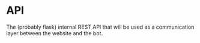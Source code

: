 # API 
The (probably flask) internal REST API that will be used as a communication layer between the website and the bot. 
